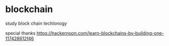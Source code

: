 # blockchain
study block chain techlonogy

special thanks https://hackernoon.com/learn-blockchains-by-building-one-117428612f46
